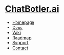 # [ChatBotler.ai](https://www.chatbotler.ai)

- [Homepage](https://www.chatbotler.ai)
- [Docs]()
- [Wiki](https://github.com/ChatBotler-ai/.github/wiki)
- [Roadmap](https://github.com/ChatBotler-ai/.github/projects?query=is%3Aopen)
- [Support](https://github.com/ChatBotler-ai/.github/issues)
- [Contact]()